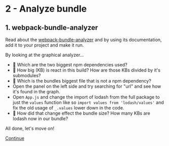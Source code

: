 # 2 - Analyze bundle


## 1. webpack-bundle-analyzer

Read about the [webpack-bundle-analyzer](https://github.com/webpack-contrib/webpack-bundle-analyzer) and by using its documentation, add it to your project and make it run.

By looking at the graphical analyzer...

- :camel: Which are the two biggest npm dependencies used?
- :camel: How big (KB) is react in this build? How are those KBs divided by it's submodules?
- :camel: Which is the bundles biggest file that is not a npm dependency?
- Open the panel on the left side and try searching for "url" and see how it's found in the graph.
- Open `App.js` and change the import of lodash from the full package to just the `values` function like so `import values from 'lodash/values'` and fix the old usage of `_.values` lower down in the code.
- :camel: How did that change effect the bundle size? How many KBs are lodash now in our bundle?



All done, let's move on!

[Continue](/walkthrough/3-separate-configs.md)
